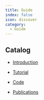```yaml
---
title: Guide
index: false
icon: discover
category:
  - Guide
---
```


## Catalog

- [Introduction](introduction.md)

- [Tutorial](tutorial.md)

- [Code](code.md)

- [Publications](publications.md)